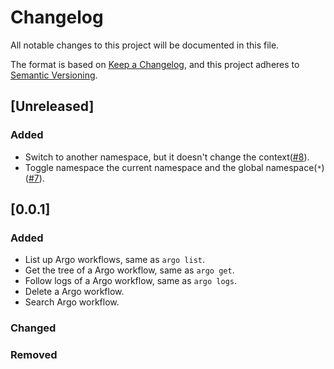 # Changelog
All notable changes to this project will be documented in this file.

The format is based on [Keep a Changelog](https://keepachangelog.com/en/1.0.0/),
and this project adheres to [Semantic Versioning](https://semver.org/spec/v2.0.0.html).

## [Unreleased]
### Added
- Switch to another namespace, but it doesn't change the context([#8](https://github.com/hanjunlee/argocui/pull/8)).
- Toggle namespace the current namespace and the global namespace(`*`)([#7](https://github.com/hanjunlee/argocui/pull/7)).

## [0.0.1]
### Added
- List up Argo workflows, same as `argo list`.
- Get the tree of a Argo workflow, same as `argo get`.
- Follow logs of a Argo workflow, same as `argo logs`.
- Delete a Argo workflow.
- Search Argo workflow.

### Changed

### Removed
